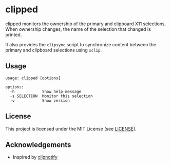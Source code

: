 # clipped

clipped monitors the ownership of the primary and clipboard X11 selections.
When ownership changes, the name of the selection that changed is printed.

It also provides the `clipsync` script to synchronize content between the
primary and clipboard selections using `xclip`.

## Usage

```
usage: clipped [options]

options:
  -h            Show help message
  -s SELECTION  Monitor this selection
  -v            Show version
```

## License

This project is licensed under the MIT License (see [LICENSE](LICENSE)).

## Acknowledgements

* Inspired by [clipnotify](https://github.com/cdown/clipnotify)
